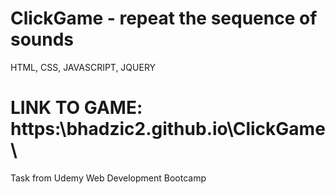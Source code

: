# ClickGame - repeat the sequence of sounds
HTML, CSS, JAVASCRIPT, JQUERY 
# LINK TO GAME: https:\\bhadzic2.github.io\ClickGame\

Task from Udemy Web Development Bootcamp
